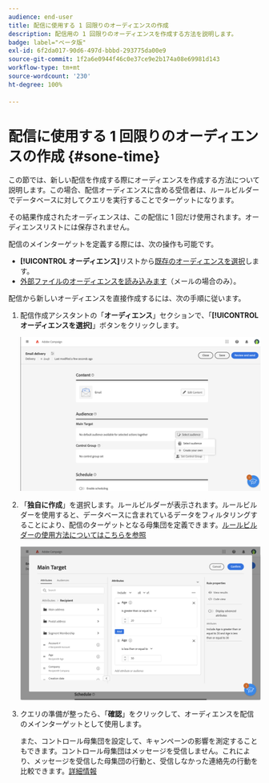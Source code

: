 ```yaml
---
audience: end-user
title: 配信に使用する 1 回限りのオーディエンスの作成
description: 配信用の 1 回限りのオーディエンスを作成する方法を説明します。
badge: label="ベータ版"
exl-id: 6f2da017-90d6-497d-bbbd-293775da00e9
source-git-commit: 1f2a6e0944f46c0e37ce9e2b174a08e69981d143
workflow-type: tm+mt
source-wordcount: '230'
ht-degree: 100%

---
```


# 配信に使用する 1 回限りのオーディエンスの作成 {#sone-time}

この節では、新しい配信を作成する際にオーディエンスを作成する方法について説明します。この場合、配信オーディエンスに含める受信者は、ルールビルダーでデータベースに対してクエリを実行することでターゲットになります。

その結果作成されたオーディエンスは、この配信に 1 回だけ使用されます。オーディエンスリストには保存されません。

配信のメインターゲットを定義する際には、次の操作も可能です。

* **[!UICONTROL オーディエンス]**&#x200B;リストから[既存のオーディエンスを選択](add-audience.md)します。
* [外部ファイルのオーディエンスを読み込みます](file-audience.md)（メールの場合のみ）。

配信から新しいオーディエンスを直接作成するには、次の手順に従います。

1. 配信作成アシスタントの「**オーディエンス**」セクションで、「**[!UICONTROL オーディエンスを選択]**」ボタンをクリックします。

   ![](assets/segment-builder0.png)

1. 「**独自に作成**」を選択します。ルールビルダーが表示されます。ルールビルダーを使用すると、データベースに含まれているデータをフィルタリングすることにより、配信のターゲットとなる母集団を定義できます。[ルールビルダーの使用方法についてはこちらを参照](../query/query-modeler-overview.md)

   ![](assets/segment-builder.png)

1. クエリの準備が整ったら、「**確認**」をクリックして、オーディエンスを配信のメインターゲットとして使用します。

   また、コントロール母集団を設定して、キャンペーンの影響を測定することもできます。コントロール母集団はメッセージを受信しません。これにより、メッセージを受信した母集団の行動と、受信しなかった連絡先の行動を比較できます。[詳細情報](control-group.md)
